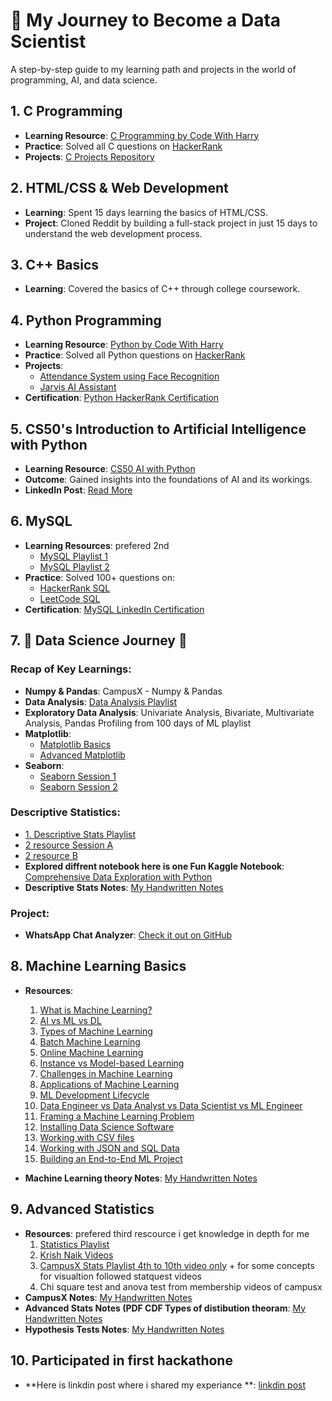 # 🚀 My Journey to Become a Data Scientist

A step-by-step guide to my learning path and projects in the world of programming, AI, and data science.

## 1. C Programming
- **Learning Resource**: [C Programming by Code With Harry](https://youtube.com/playlist?list=PLu0W_9lII9aiXlHcLx-mDH1Qul38wD3aR&si=HWy3f8YUiusbM98g)
- **Practice**: Solved all C questions on [HackerRank](https://www.hackerrank.com/domains/c)
- **Projects**: [C Projects Repository](https://github.com/yashgoyal-16/Yash-goyal-c-projects)

## 2. HTML/CSS & Web Development
- **Learning**: Spent 15 days learning the basics of HTML/CSS.
- **Project**: Cloned Reddit by building a full-stack project in just 15 days to understand the web development process.

## 3. C++ Basics
- **Learning**: Covered the basics of C++ through college coursework.

## 4. Python Programming
- **Learning Resource**: [Python by Code With Harry](https://youtube.com/playlist?list=PLu0W_9lII9agwh1XjRt242xIpHhPT2llg&si=l2bQIyH6Hk40mpfS)
- **Practice**: Solved all Python questions on [HackerRank](https://www.hackerrank.com/domains/python)
- **Projects**:
  - [Attendance System using Face Recognition](https://github.com/yashgoyal-16/Attendance-system-using-face-recognition)
  - [Jarvis AI Assistant](https://github.com/yashgoyal-16/Ai-Assistant-)
- **Certification**: [Python HackerRank Certification](https://www.hackerrank.com/certificates/033e2916b2c1)

## 5. CS50's Introduction to Artificial Intelligence with Python
- **Learning Resource**: [CS50 AI with Python](https://youtube.com/playlist?list=PLhQjrBD2T381PopUTYtMSstgk-hsTGkVm&si=3oJpieMwSXpfhsKf)
- **Outcome**: Gained insights into the foundations of AI and its workings.
- **LinkedIn Post**: [Read More](https://www.linkedin.com/posts/yash-goyal-074a8625a_artificialintelligence-machinelearning-cs50-activity-7207549746960293888-4cqX?utm_source=share&utm_medium=member_desktop)

## 6. MySQL
- **Learning Resources**: prefered 2nd 
  - [MySQL Playlist 1](https://youtube.com/playlist?list=PLBv9GORP5VkclmbvgNaEB3GBFc-weefX7&si=5WIeeQ1dTWw9PJ6_)
  - [MySQL Playlist 2](https://youtube.com/playlist?list=PLBv9GORP5VkclmbvgNaEB3GBFc-weefX7&si=5WIeeQ1dTWw9PJ6_)
- **Practice**: Solved 100+ questions on:
  - [HackerRank SQL](https://www.hackerrank.com/domains/sql)
  - [LeetCode SQL](https://leetcode.com/studyplan/top-sql-50/)
- **Certification**: [MySQL LinkedIn Certification](https://www.linkedin.com/posts/yash-goyal-074a8625a_sql-datascience-continuouslearning-activity-7232402090864607234-zokH?utm_source=share&utm_medium=member_desktop)

## 7. 🌟 Data Science Journey 🌟

### Recap of Key Learnings:
- **Numpy & Pandas**: CampusX - Numpy & Pandas
- **Data Analysis**: [Data Analysis Playlist](https://youtube.com/playlist?list=PLKnIA16_RmvZAqJzKstVHywcRNMn6pcGD)
- **Exploratory Data Analysis**: Univariate Analysis, Bivariate, Multivariate Analysis, Pandas Profiling from 100 days of ML playlist
- **Matplotlib**:
  - [Matplotlib Basics](https://www.youtube.com/live/XaKn_cKFlSY?si=SivNSfRGVSm_AuCI)
  - [Advanced Matplotlib](https://www.youtube.com/live/7YDc5xU9CQQ?si=gHeaO-)
- **Seaborn**:
  - [Seaborn Session 1](https://www.youtube.com/live/DWVLRhnuGqI?si=XTXv89R7km6aS9XU)
  - [Seaborn Session 2](https://www.youtube.com/live/kLWeKeqc9Ms?si=Us3Hklm9N5p-9k0-)

### Descriptive Statistics:
  - [1. Descriptive Stats Playlist](https://youtube.com/playlist?list=PLKnIA16_RmvbVrE0eZO2bCaFln6jaNq-1&si=pA-2kxAm6IDPhxpT)
  - [2 resource Session A](https://www.youtube.com/live/Uv3Blie7F3g?si=yh01idtZYO2RalHc)
  - [2 resource B](https://www.youtube.com/live/1ndVC500-EU?si=bunqkTzXofAojTBK)
- **Explored diffrent notebook here is one Fun Kaggle Notebook**: [Comprehensive Data Exploration with Python](https://www.kaggle.com/pmarcelino/comprehensive-data-exploration-with-python)
- **Descriptive Stats Notes**: [My Handwritten Notes](https://drive.google.com/file/d/1aOZtecqHxY01azUlE8wJF3_eUzxIx28k/view?usp=sharing)

### Project:
- **WhatsApp Chat Analyzer**: [Check it out on GitHub](https://github.com/yashgoyal-16/whatsapp-chat-anylizer)

## 8. Machine Learning Basics
- **Resources**:
  1. [What is Machine Learning?](https://www.youtube.com/watch?v=ZftI2fEz0Fw)
  2. [AI vs ML vs DL](https://www.youtube.com/watch?v=1v3_AQ26jZ0)
  3. [Types of Machine Learning](https://www.youtube.com/watch?v=81ymPYEtFOw)
  4. [Batch Machine Learning](https://www.youtube.com/watch?v=nPrhFxEuTYU)
  5. [Online Machine Learning](https://www.youtube.com/watch?v=3oOipgCbLIk)
  6. [Instance vs Model-based Learning](https://www.youtube.com/watch?v=ntAOq1ioTKo)
  7. [Challenges in Machine Learning](https://www.youtube.com/watch?v=WGUNAJki2S4)
  8. [Applications of Machine Learning](https://www.youtube.com/watch?v=UZio8TcTMrI)
  9. [ML Development Lifecycle](https://www.youtube.com/watch?v=iDbhQGz_rEo)
  10. [Data Engineer vs Data Analyst vs Data Scientist vs ML Engineer](https://www.youtube.com/watch?v=93rKZs0MkgU)
  11. [Framing a Machine Learning Problem](https://www.youtube.com/watch?v=A9SezQlvakw)
  12. [Installing Data Science Software](https://www.youtube.com/watch?v=82P5N2m41jE)
  13. [Working with CSV files](https://www.youtube.com/watch?v=a_XrmKlaGTs)
  14. [Working with JSON and SQL Data](https://www.youtube.com/watch?v=fFwRC-fapIU)
  15. [Building an End-to-End ML Project](https://www.youtube.com/watch?v=dr7z7a_8lQw)

- **Machine Learning theory Notes**: [My Handwritten Notes](https://drive.google.com/file/d/1Vvb96D3UDPlT7DDzsjDmNX5YMdqTwBuH/view?usp=sharing)

## 9. Advanced Statistics
- **Resources**: prefered third rescource i get knowledge in depth for me
  1. [Statistics Playlist](https://www.youtube.com/watch?v=qtaqvPAeEJY&list=PLKnIA16_Rmvbe9wDJGXc28KKr6lp5Jn2g)
  2. [Krish Naik Videos](https://youtube.com/playlist?list=PLTDARY42LDV6YHSRo669_uDDGmUEmQnDJ&si=nqJ9nXmVL95rFctr) 
  3. [CampusX Stats Playlist 4th to 10th video only](https://youtube.com/playlist?list=PLKnIA16_RmvbYFaaeLY28cWeqV-3vADST&si=WHO6HJyNL2gBI3Xx) + for some concepts for visualtion followed statquest videos
  4. Chi square test and anova test from membership videos of campusx
- **CampusX Notes**: [My Handwritten Notes](https://drive.google.com/file/d/1qWrIsWgSUtllrlYvXOx6Y9OLzKj2NawO/view)
- **Advanced Stats Notes (PDF CDF Types of distibution theoram**: [My Handwritten Notes](https://drive.google.com/file/d/1BqpF79hyq1HlZvWa0Ch3rhFcJRcOHXPZ/view?usp=drivesdk)
- **Hypothesis Tests Notes**: [My Handwritten Notes](https://drive.google.com/file/d/1Btj-gYviINx_LQXxFLBR-zFqTmcj7mL8/view?usp=drivesdk)
 
## 10. Participated in first hackathone 
- **Here is linkdin post where i shared my experiance **: [linkdin post](https://www.linkedin.com/posts/yash-goyal-074a8625a_hackathon-machinelearning-chatbot-activity-7254009143915630592-IUKd?utm_source=share&utm_medium=member_desktop)
